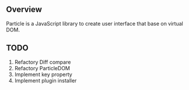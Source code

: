 ## Overview
Particle is a JavaScript library to create user interface
that base on virtual DOM.

## TODO
1. Refactory Diff compare
2. Refactory ParticleDOM
3. Implement key property
4. Implement plugin installer